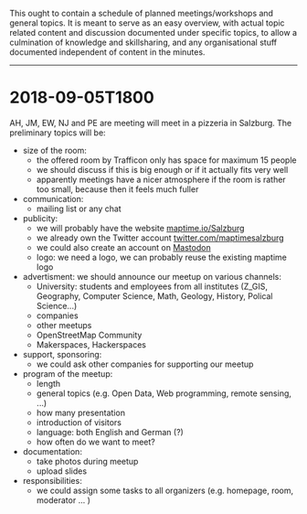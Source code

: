 This ought to contain a schedule of planned meetings/workshops and general topics. It is meant to serve as an easy overview, with actual topic related content and discussion documented under specific topics, to allow a culmination of knowledge and skillsharing, and any organisational stuff documented independent of content in the minutes.

---

# 2018-09-05T1800

AH, JM, EW, NJ and PE are meeting will meet in a pizzeria in Salzburg. The preliminary topics will be:

* size of the room:
  * the offered room by Trafficon only has space for maximum 15 people
  * we should discuss if this is big enough or if it actually fits very well
  * apparently meetings have a nicer atmosphere if the room is rather too small, because then it feels much fuller
* communication:
  * mailing list or any chat
* publicity:
  * we will probably have the website [maptime.io/Salzburg](maptime.io/Salzburg)
  * we already own the Twitter account [twitter.com/maptimesalzburg](https://twitter.com/maptimeSalzburg)
  * we could also create an account on [Mastodon](https://mastodon.technology/)
  * logo: we need a logo, we can probably reuse the existing maptime logo
* advertisment: we should announce our meetup on various channels:
   * University: students and employees from all institutes (Z_GIS, Geography, Computer Science, Math, Geology, History, Polical Science...)
   * companies
   * other meetups
   * OpenStreetMap Community
   * Makerspaces, Hackerspaces
* support, sponsoring:
   * we could ask other companies for supporting our meetup
* program of the meetup:
   * length
   * general topics (e.g. Open Data, Web programming, remote sensing, ...)
   * how many presentation
   * introduction of visitors
   * language: both English and German (?)
   * how often do we want to meet?
* documentation:
   * take photos during meetup
   * upload slides
* responsibilities:
   * we could assign some tasks to all organizers (e.g. homepage, room, moderator ... )
